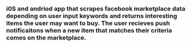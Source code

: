 ### i0S and andriod app that scrapes facebook marketplace data depending on user input keywords and returns interesting items the user may want to buy. The user recieves push notificaitons when a new item that matches their criteria comes on the marketplace.  
